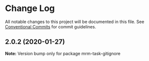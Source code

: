 # Change Log

All notable changes to this project will be documented in this file.
See [Conventional Commits](https://conventionalcommits.org) for commit guidelines.

## 2.0.2 (2020-01-27)

**Note:** Version bump only for package mrm-task-gitignore
